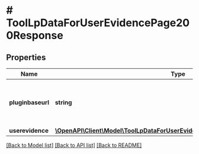 # # ToolLpDataForUserEvidencePage200Response

## Properties

Name | Type | Description | Notes
------------ | ------------- | ------------- | -------------
**pluginbaseurl** | **string** | Url to the tool_lp plugin folder on this Moodle site |
**userevidence** | [**\OpenAPI\Client\Model\ToolLpDataForUserEvidencePage200ResponseUserevidence**](ToolLpDataForUserEvidencePage200ResponseUserevidence.md) |  |

[[Back to Model list]](../../README.md#models) [[Back to API list]](../../README.md#endpoints) [[Back to README]](../../README.md)
